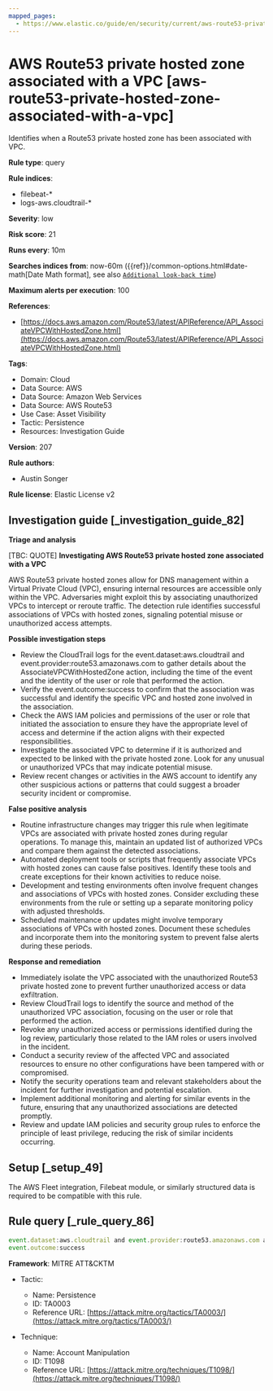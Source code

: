```yaml
---
mapped_pages:
  - https://www.elastic.co/guide/en/security/current/aws-route53-private-hosted-zone-associated-with-a-vpc.html
---
```


# AWS Route53 private hosted zone associated with a VPC [aws-route53-private-hosted-zone-associated-with-a-vpc]

Identifies when a Route53 private hosted zone has been associated with VPC.

**Rule type**: query

**Rule indices**:

* filebeat-*
* logs-aws.cloudtrail-*

**Severity**: low

**Risk score**: 21

**Runs every**: 10m

**Searches indices from**: now-60m ({{ref}}/common-options.html#date-math[Date Math format], see also [`Additional look-back time`](docs-content://solutions/security/detect-and-alert/create-detection-rule.md#rule-schedule))

**Maximum alerts per execution**: 100

**References**:

* [https://docs.aws.amazon.com/Route53/latest/APIReference/API_AssociateVPCWithHostedZone.html](https://docs.aws.amazon.com/Route53/latest/APIReference/API_AssociateVPCWithHostedZone.html)

**Tags**:

* Domain: Cloud
* Data Source: AWS
* Data Source: Amazon Web Services
* Data Source: AWS Route53
* Use Case: Asset Visibility
* Tactic: Persistence
* Resources: Investigation Guide

**Version**: 207

**Rule authors**:

* Austin Songer

**Rule license**: Elastic License v2

## Investigation guide [_investigation_guide_82]

**Triage and analysis**

[TBC: QUOTE]
**Investigating AWS Route53 private hosted zone associated with a VPC**

AWS Route53 private hosted zones allow for DNS management within a Virtual Private Cloud (VPC), ensuring internal resources are accessible only within the VPC. Adversaries might exploit this by associating unauthorized VPCs to intercept or reroute traffic. The detection rule identifies successful associations of VPCs with hosted zones, signaling potential misuse or unauthorized access attempts.

**Possible investigation steps**

* Review the CloudTrail logs for the event.dataset:aws.cloudtrail and event.provider:route53.amazonaws.com to gather details about the AssociateVPCWithHostedZone action, including the time of the event and the identity of the user or role that performed the action.
* Verify the event.outcome:success to confirm that the association was successful and identify the specific VPC and hosted zone involved in the association.
* Check the AWS IAM policies and permissions of the user or role that initiated the association to ensure they have the appropriate level of access and determine if the action aligns with their expected responsibilities.
* Investigate the associated VPC to determine if it is authorized and expected to be linked with the private hosted zone. Look for any unusual or unauthorized VPCs that may indicate potential misuse.
* Review recent changes or activities in the AWS account to identify any other suspicious actions or patterns that could suggest a broader security incident or compromise.

**False positive analysis**

* Routine infrastructure changes may trigger this rule when legitimate VPCs are associated with private hosted zones during regular operations. To manage this, maintain an updated list of authorized VPCs and compare them against the detected associations.
* Automated deployment tools or scripts that frequently associate VPCs with hosted zones can cause false positives. Identify these tools and create exceptions for their known activities to reduce noise.
* Development and testing environments often involve frequent changes and associations of VPCs with hosted zones. Consider excluding these environments from the rule or setting up a separate monitoring policy with adjusted thresholds.
* Scheduled maintenance or updates might involve temporary associations of VPCs with hosted zones. Document these schedules and incorporate them into the monitoring system to prevent false alerts during these periods.

**Response and remediation**

* Immediately isolate the VPC associated with the unauthorized Route53 private hosted zone to prevent further unauthorized access or data exfiltration.
* Review CloudTrail logs to identify the source and method of the unauthorized VPC association, focusing on the user or role that performed the action.
* Revoke any unauthorized access or permissions identified during the log review, particularly those related to the IAM roles or users involved in the incident.
* Conduct a security review of the affected VPC and associated resources to ensure no other configurations have been tampered with or compromised.
* Notify the security operations team and relevant stakeholders about the incident for further investigation and potential escalation.
* Implement additional monitoring and alerting for similar events in the future, ensuring that any unauthorized associations are detected promptly.
* Review and update IAM policies and security group rules to enforce the principle of least privilege, reducing the risk of similar incidents occurring.


## Setup [_setup_49]

The AWS Fleet integration, Filebeat module, or similarly structured data is required to be compatible with this rule.


## Rule query [_rule_query_86]

```js
event.dataset:aws.cloudtrail and event.provider:route53.amazonaws.com and event.action:AssociateVPCWithHostedZone and
event.outcome:success
```

**Framework**: MITRE ATT&CKTM

* Tactic:

    * Name: Persistence
    * ID: TA0003
    * Reference URL: [https://attack.mitre.org/tactics/TA0003/](https://attack.mitre.org/tactics/TA0003/)

* Technique:

    * Name: Account Manipulation
    * ID: T1098
    * Reference URL: [https://attack.mitre.org/techniques/T1098/](https://attack.mitre.org/techniques/T1098/)



